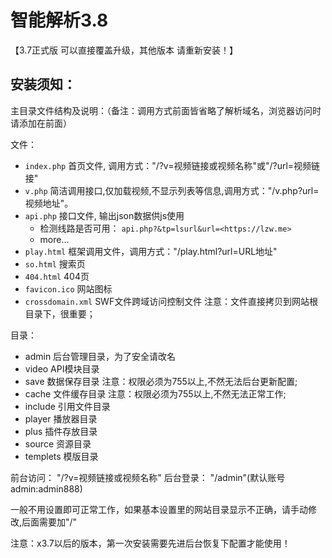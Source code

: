 ﻿# 智能解析3.8

【3.7正式版 可以直接覆盖升级，其他版本 请重新安装！】

## 安装须知：

主目录文件结构及说明：（备注：调用方式前面皆省略了解析域名，浏览器访问时请添加在前面）

文件：

- `index.php`   首页文件, 调用方式："/?v=视频链接或视频名称"或"/?url=视频链接"
- `v.php`       简洁调用接口,仅加载视频,不显示列表等信息,调用方式："/v.php?url=视频地址"。
- `api.php`     接口文件, 输出json数据供js使用
  - 检测线路是否可用： `api.php?&tp=lsurl&url=<https://lzw.me>`
  - more...
- `play.html`   框架调用文件，调用方式："/play.html?url=URL地址"
- `so.html`     搜索页
- `404.html`    404页
- `favicon.ico`  网站图标
- `crossdomain.xml`   SWF文件跨域访问控制文件  注意：文件直接拷贝到网站根目录下，很重要；


目录：

- admin    后台管理目录，为了安全请改名
- video    API模块目录
- save     数据保存目录    注意：权限必须为755以上,不然无法后台更新配置;
- cache    文件缓存目录    注意：权限必须为755以上,不然无法正常工作;
- include  引用文件目录
- player   播放器目录
- plus     插件存放目录
- source   资源目录
- templets 模版目录


前台访问：   "/?v=视频链接或视频名称"
后台登录：  "/admin"(默认账号admin:admin888)


一般不用设置即可正常工作，如果基本设置里的网站目录显示不正确，请手动修改,后面需要加"/"

注意：x3.7以后的版本，第一次安装需要先进后台恢复下配置才能使用！
